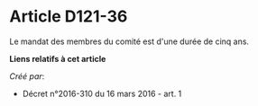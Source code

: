 # Article D121-36

Le mandat des membres du comité est d'une durée de cinq ans.

**Liens relatifs à cet article**

_Créé par_:

  - Décret n°2016-310 du 16 mars 2016 - art. 1
